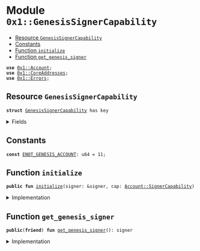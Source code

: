 
<a name="0x1_GenesisSignerCapability"></a>

# Module `0x1::GenesisSignerCapability`



-  [Resource `GenesisSignerCapability`](#0x1_GenesisSignerCapability_GenesisSignerCapability)
-  [Constants](#@Constants_0)
-  [Function `initialize`](#0x1_GenesisSignerCapability_initialize)
-  [Function `get_genesis_signer`](#0x1_GenesisSignerCapability_get_genesis_signer)


<pre><code><b>use</b> <a href="Account.md#0x1_Account">0x1::Account</a>;
<b>use</b> <a href="CoreAddresses.md#0x1_CoreAddresses">0x1::CoreAddresses</a>;
<b>use</b> <a href="Errors.md#0x1_Errors">0x1::Errors</a>;
</code></pre>



<a name="0x1_GenesisSignerCapability_GenesisSignerCapability"></a>

## Resource `GenesisSignerCapability`



<pre><code><b>struct</b> <a href="GenesisSignerCapability.md#0x1_GenesisSignerCapability">GenesisSignerCapability</a> has key
</code></pre>



<details>
<summary>Fields</summary>


<dl>
<dt>
<code>cap: <a href="Account.md#0x1_Account_SignerCapability">Account::SignerCapability</a></code>
</dt>
<dd>

</dd>
</dl>


</details>

<a name="@Constants_0"></a>

## Constants


<a name="0x1_GenesisSignerCapability_ENOT_GENESIS_ACCOUNT"></a>



<pre><code><b>const</b> <a href="GenesisSignerCapability.md#0x1_GenesisSignerCapability_ENOT_GENESIS_ACCOUNT">ENOT_GENESIS_ACCOUNT</a>: u64 = 11;
</code></pre>



<a name="0x1_GenesisSignerCapability_initialize"></a>

## Function `initialize`



<pre><code><b>public</b> <b>fun</b> <a href="GenesisSignerCapability.md#0x1_GenesisSignerCapability_initialize">initialize</a>(signer: &signer, cap: <a href="Account.md#0x1_Account_SignerCapability">Account::SignerCapability</a>)
</code></pre>



<details>
<summary>Implementation</summary>


<pre><code><b>public</b> <b>fun</b> <a href="GenesisSignerCapability.md#0x1_GenesisSignerCapability_initialize">initialize</a>(signer:&signer, cap: <a href="Account.md#0x1_Account_SignerCapability">Account::SignerCapability</a>) {
    <a href="CoreAddresses.md#0x1_CoreAddresses_assert_genesis_address">CoreAddresses::assert_genesis_address</a>(signer);
    <b>assert</b>(<a href="Account.md#0x1_Account_signer_address">Account::signer_address</a>(&cap) == <a href="CoreAddresses.md#0x1_CoreAddresses_GENESIS_ADDRESS">CoreAddresses::GENESIS_ADDRESS</a>(), <a href="Errors.md#0x1_Errors_invalid_argument">Errors::invalid_argument</a>(<a href="GenesisSignerCapability.md#0x1_GenesisSignerCapability_ENOT_GENESIS_ACCOUNT">ENOT_GENESIS_ACCOUNT</a>));
    move_to(signer, <a href="GenesisSignerCapability.md#0x1_GenesisSignerCapability">GenesisSignerCapability</a>{cap});
}
</code></pre>



</details>

<a name="0x1_GenesisSignerCapability_get_genesis_signer"></a>

## Function `get_genesis_signer`



<pre><code><b>public</b>(<b>friend</b>) <b>fun</b> <a href="GenesisSignerCapability.md#0x1_GenesisSignerCapability_get_genesis_signer">get_genesis_signer</a>(): signer
</code></pre>



<details>
<summary>Implementation</summary>


<pre><code><b>public</b>(<b>friend</b>) <b>fun</b> <a href="GenesisSignerCapability.md#0x1_GenesisSignerCapability_get_genesis_signer">get_genesis_signer</a>(): signer <b>acquires</b> <a href="GenesisSignerCapability.md#0x1_GenesisSignerCapability">GenesisSignerCapability</a> {
    <b>let</b> cap = borrow_global&lt;<a href="GenesisSignerCapability.md#0x1_GenesisSignerCapability">GenesisSignerCapability</a>&gt;(<a href="CoreAddresses.md#0x1_CoreAddresses_GENESIS_ADDRESS">CoreAddresses::GENESIS_ADDRESS</a>());
    <a href="Account.md#0x1_Account_create_signer_with_cap">Account::create_signer_with_cap</a>(&cap.cap)
}
</code></pre>



</details>
